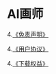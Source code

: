 # AI画师
<p>4.<a href="https://docs.qq.com/doc/p/7b8777d1a7858b26dde3bf2da20a031d68cd45db">《免责声明》</a>
<p>4.<a href="https://docs.qq.com/doc/p/d7a5ed6e36c4710454b50662ffbe4bcb99ba471f?u=3db57e6c816a428083f60f832acc8120">《用户协议》</a>
<p>4.<a href="https://docs.qq.com/doc/p/3187b051cb697eb810a8bb10eb840a28e8ab659b">《下载权益》</a>
